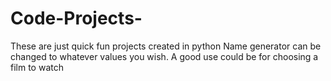 # Code-Projects-
These are just quick fun projects created in python
Name generator can be changed to whatever values you wish. A good use could be for choosing a film to watch
